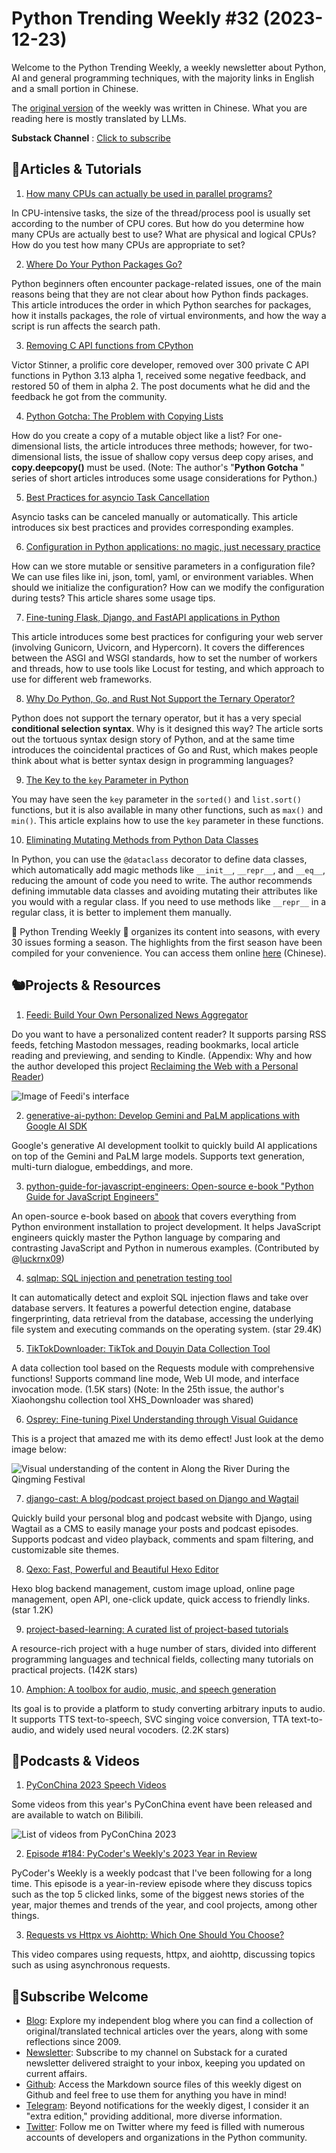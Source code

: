 # Python Trending Weekly #32 (2023-12-23)

Welcome to the Python Trending Weekly, a weekly newsletter about Python, AI and general programming techniques, with the majority links in English and a small portion in Chinese. 

The [original version](https://pythoncat.top/posts/2023-12-23-weekly) of the weekly was written in Chinese. What you are reading here is mostly translated by LLMs. 

**Substack Channel** : [Click to subscribe](https://pythoncat.substack.com/s/python-trending-weekly) 

## 🦄Articles & Tutorials

1. [How many CPUs can actually be used in parallel programs?](https://pythonspeed.com/articles/cpu-thread-pool-size/)

In CPU-intensive tasks, the size of the thread/process pool is usually set according to the number of CPU cores. But how do you determine how many CPUs are actually best to use? What are physical and logical CPUs? How do you test how many CPUs are appropriate to set?

2. [Where Do Your Python Packages Go?](https://frostming.com/2019/03-13/where-do-your-packages-go/)

Python beginners often encounter package-related issues, one of the main reasons being that they are not clear about how Python finds packages. This article introduces the order in which Python searches for packages, how it installs packages, the role of virtual environments, and how the way a script is run affects the search path.

3. [Removing C API functions from CPython](https://vstinner.github.io/remove-c-api-funcs-313.html)

Victor Stinner, a prolific core developer, removed over 300 private C API functions in Python 3.13 alpha 1, received some negative feedback, and restored 50 of them in alpha 2. The post documents what he did and the feedback he got from the community.

4. [Python Gotcha: The Problem with Copying Lists](https://andrewwegner.com/python-gotcha-list-copy.html)

How do you create a copy of a mutable object like a list? For one-dimensional lists, the article introduces three methods; however, for two-dimensional lists, the issue of shallow copy versus deep copy arises, and **copy.deepcopy()** must be used. (Note: The author's "**Python Gotcha** " series of short articles introduces some usage considerations for Python.)

5. [Best Practices for asyncio Task Cancellation](https://superfastpython.com/asyncio-task-cancellation-best-practices/)

Asyncio tasks can be canceled manually or automatically. This article introduces six best practices and provides corresponding examples.

6. [Configuration in Python applications: no magic, just necessary practice](https://robertrode.com/2023/10/02/configuration-in-python-applications-no-magic-just-necessary-practice.html)

How can we store mutable or sensitive parameters in a configuration file? We can use files like ini, json, toml, yaml, or environment variables. When should we initialize the configuration? How can we modify the configuration during tests? This article shares some usage tips.

7. [Fine-tuning Flask, Django, and FastAPI applications in Python](https://tonybaloney.github.io/posts/fine-tuning-wsgi-and-asgi-applications.html)

This article introduces some best practices for configuring your web server (involving Gunicorn, Uvicorn, and Hypercorn). It covers the differences between the ASGI and WSGI standards, how to set the number of workers and threads, how to use tools like Locust for testing, and which approach to use for different web frameworks.

8. [Why Do Python, Go, and Rust Not Support the Ternary Operator?](https://pythoncat.top/posts/2023-04-03-condition)

Python does not support the ternary operator, but it has a very special **conditional selection syntax**. Why is it designed this way? The article sorts out the tortuous syntax design story of Python, and at the same time introduces the coincidental practices of Go and Rust, which makes people think about what is better syntax design in programming languages?

9. [The Key to the `key` Parameter in Python](https://www.thepythoncodingstack.com/p/the-key-to-the-key-parameter-in-python)

You may have seen the `key` parameter in the `sorted()` and `list.sort()` functions, but it is also available in many other functions, such as `max()` and `min()`. This article explains how to use the `key` parameter in these functions.

10. [Eliminating Mutating Methods from Python Data Classes](https://rednafi.com/python/dataclasses_and_methods/)

In Python, you can use the `@dataclass` decorator to define data classes, which automatically add magic methods like `__init__`, `__repr__`, and `__eq__`, reducing the amount of code you need to write. The author recommends defining immutable data classes and avoiding mutating their attributes like you would with a regular class. If you need to use methods like `__repr__` in a regular class, it is better to implement them manually.

🎁 Python Trending Weekly 🎁 organizes its content into seasons, with every 30 issues forming a season. The highlights from the first season have been compiled for your convenience. You can access them online [here](https://pythoncat.top/posts/2023-12-11-weekly) (Chinese).

## 🐿️Projects & Resources

1. [Feedi: Build Your Own Personalized News Aggregator](https://github.com/facundoolano/feedi)

Do you want to have a personalized content reader? It supports parsing RSS feeds, fetching Mastodon messages, reading bookmarks, local article reading and previewing, and sending to Kindle. (Appendix: Why and how the author developed this project [Reclaiming the Web with a Personal Reader](https://olano.dev/2023-12-12-reclaiming-the-web-with-a-personal-reader/))

![Image of Feedi's interface](https://img.pythoncat.top/feedi.png)

2. [generative-ai-python: Develop Gemini and PaLM applications with Google AI SDK](https://github.com/google/generative-ai-python)

Google's generative AI development toolkit to quickly build AI applications on top of the Gemini and PaLM large models. Supports text generation, multi-turn dialogue, embeddings, and more.

3. [python-guide-for-javascript-engineers: Open-source e-book "Python Guide for JavaScript Engineers"](https://github.com/luckrnx09/python-guide-for-javascript-engineers)

An open-source e-book based on [abook](https://github.com/luckrnx09/abook) that covers everything from Python environment installation to project development. It helps JavaScript engineers quickly master the Python language by comparing and contrasting JavaScript and Python in numerous examples. (Contributed by @[luckrnx09](https://github.com/luckrnx09))

4. [sqlmap: SQL injection and penetration testing tool](https://github.com/sqlmapproject/sqlmap)

It can automatically detect and exploit SQL injection flaws and take over database servers. It features a powerful detection engine, database fingerprinting, data retrieval from the database, accessing the underlying file system and executing commands on the operating system. (star 29.4K)

5. [TikTokDownloader: TikTok and Douyin Data Collection Tool](https://github.com/JoeanAmier/TikTokDownloader)

A data collection tool based on the Requests module with comprehensive functions! Supports command line mode, Web UI mode, and interface invocation mode. (1.5K stars) (Note: In the 25th issue, the author's Xiaohongshu collection tool XHS_Downloader was shared)

6. [Osprey: Fine-tuning Pixel Understanding through Visual Guidance](https://github.com/CircleRadon/Osprey)

This is a project that amazed me with its demo effect! Just look at the demo image below:

![Visual understanding of the content in Along the River During the Qingming Festival](https://img.pythoncat.top/Osprey.gif)

7. [django-cast: A blog/podcast project based on Django and Wagtail](https://github.com/ephes/django-cast)

Quickly build your personal blog and podcast website with Django, using Wagtail as a CMS to easily manage your posts and podcast episodes. Supports podcast and video playback, comments and spam filtering, and customizable site themes.

8. [Qexo: Fast, Powerful and Beautiful Hexo Editor](https://github.com/Qexo/Qexo)

Hexo blog backend management, custom image upload, online page management, open API, one-click update, quick access to friendly links. (star 1.2K)

9. [project-based-learning: A curated list of project-based tutorials](https://github.com/practical-tutorials/project-based-learning)

A resource-rich project with a huge number of stars, divided into different programming languages and technical fields, collecting many tutorials on practical projects. (142K stars)

10. [Amphion: A toolbox for audio, music, and speech generation](https://github.com/open-mmlab/Amphion)

Its goal is to provide a platform to study converting arbitrary inputs to audio. It supports TTS text-to-speech, SVC singing voice conversion, TTA text-to-audio, and widely used neural vocoders. (2.2K stars)

## 🐢Podcasts & Videos

1. [PyConChina 2023 Speech Videos](https://space.bilibili.com/474764697/video)

Some videos from this year's PyConChina event have been released and are available to watch on Bilibili.

![List of videos from PyConChina 2023](https://img.pythoncat.top/2023-12-23_pyconchina.png)

2. [Episode #184: PyCoder's Weekly's 2023 Year in Review](https://realpython.com/podcasts/rpp/184/)

PyCoder's Weekly is a weekly podcast that I've been following for a long time. This episode is a year-in-review episode where they discuss topics such as the top 5 clicked links, some of the biggest news stories of the year, major themes and trends of the year, and cool projects, among other things.

3. [Requests vs Httpx vs Aiohttp: Which One Should You Choose?](https://www.youtube.com/watch?v=OPyoXx0yA0I)

This video compares using requests, httpx, and aiohttp, discussing topics such as using asynchronous requests.

## 🐼Subscribe Welcome

- [Blog](https://pythoncat.top): Explore my independent blog where you can find a collection of original/translated technical articles over the years, along with some reflections since 2009.
- [Newsletter](https://pythoncat.substack.com/s/python-trending-weekly): Subscribe to my channel on Substack for a curated newsletter delivered straight to your inbox, keeping you updated on current affairs.
- [Github](https://github.com/chinesehuazhou/python-weekly): Access the Markdown source files of this weekly digest on Github and feel free to use them for anything you have in mind!
- [Telegram](https://t.me/pythontrendingweekly): Beyond notifications for the weekly digest, I consider it an "extra edition," providing additional, more diverse information.
- [Twitter](https://twitter.com/chinesehuazhou): Follow me on Twitter where my feed is filled with numerous accounts of developers and organizations in the Python community.